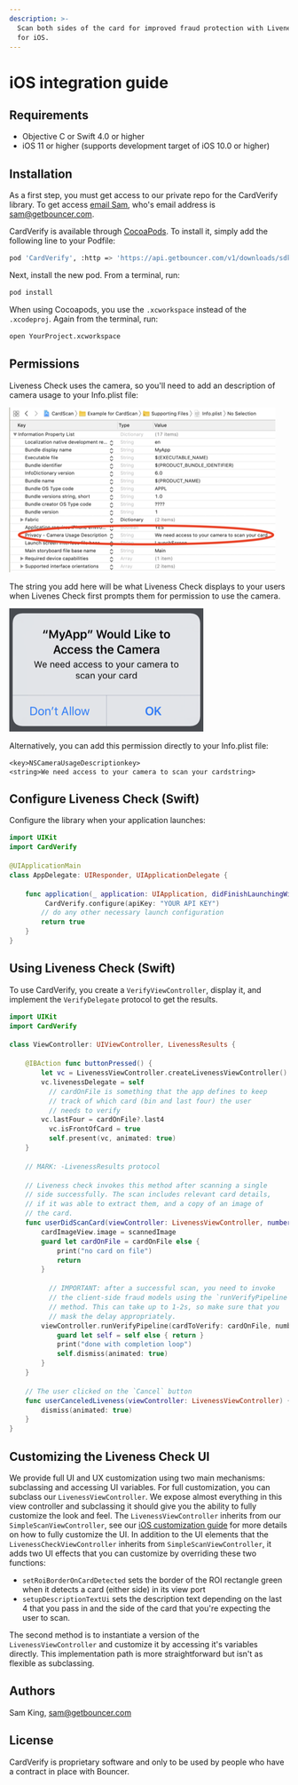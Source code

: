 ```yaml
---
description: >-
  Scan both sides of the card for improved fraud protection with Liveness Check
  for iOS.
---
```


# iOS integration guide

## Requirements

* Objective C or Swift 4.0 or higher
* iOS 11 or higher \(supports development target of iOS 10.0 or higher\)

## Installation

As a first step, you must get access to our private repo for the CardVerify library. To get access [email Sam](mailto:sam@getbouncer.com), who's email address is [sam@getbouncer.com](mailto:sam@getbouncer.com).

CardVerify is available through [CocoaPods](https://cocoapods.org/). To install it, simply add the following line to your Podfile:

```bash
pod 'CardVerify', :http => 'https://api.getbouncer.com/v1/downloads/sdk/card_verify/<YOUR_API_KEY>/cardverify-ios-1.0.5025.tgz'
```

Next, install the new pod. From a terminal, run:

```bash
pod install
```

When using Cocoapods, you use the `.xcworkspace` instead of the `.xcodeproj`. Again from the terminal, run:

```bash
open YourProject.xcworkspace
```

## Permissions

Liveness Check uses the camera, so you'll need to add an description of camera usage to your Info.plist file:

![XCode iOS camera permission](../.gitbook/assets/ios_configure_camera_permission.png)

The string you add here will be what Liveness Check displays to your users when Livenes Check first prompts them for permission to use the camera.

![iOS camera prompt](../.gitbook/assets/ios_camera_prompt.png)

Alternatively, you can add this permission directly to your Info.plist file:

```markup
<key>NSCameraUsageDescriptionkey>
<string>We need access to your camera to scan your cardstring>
```

## Configure Liveness Check \(Swift\)

Configure the library when your application launches:

```swift
import UIKit
import CardVerify

@UIApplicationMain
class AppDelegate: UIResponder, UIApplicationDelegate {

    func application(_ application: UIApplication, didFinishLaunchingWithOptions launchOptions: [UIApplicationLaunchOptionsKey: Any]?) -> Bool {
         CardVerify.configure(apiKey: "YOUR API KEY") 
        // do any other necessary launch configuration
        return true
    }
}
```

## Using Liveness Check \(Swift\)

To use CardVerify, you create a `VerifyViewController`, display it, and implement the `VerifyDelegate` protocol to get the results.

```swift
import UIKit
import CardVerify

class ViewController: UIViewController, LivenessResults {

    @IBAction func buttonPressed() {
        let vc = LivenessViewController.createLivenessViewController()
        vc.livenessDelegate = self
          // cardOnFile is something that the app defines to keep
          // track of which card (bin and last four) the user
          // needs to verify
        vc.lastFour = cardOnFile?.last4
          vc.isFrontOfCard = true
          self.present(vc, animated: true)
    }

    // MARK: -LivenessResults protocol

    // Liveness check invokes this method after scanning a single
    // side successfully. The scan includes relevant card details,
    // if it was able to extract them, and a copy of an image of
    // the card.
    func userDidScanCard(viewController: LivenessViewController, number: String?, name: String?, expiryYear: String?, expiryMonth: String?, scannedImage: UIImage) {
        cardImageView.image = scannedImage
        guard let cardOnFile = cardOnFile else {
            print("no card on file")
            return
        }

          // IMPORTANT: after a successful scan, you need to invoke
          // the client-side fraud models using the `runVerifyPipeline`
          // method. This can take up to 1-2s, so make sure that you
          // mask the delay appropriately.
        viewController.runVerifyPipeline(cardToVerify: cardOnFile, number: number ?? "", expiryYear: expiryYear, expiryMonth: expiryMonth, debugForceError: nil) { [weak self] paymentCard in
            guard let self = self else { return }
            print("done with completion loop")
            self.dismiss(animated: true)
        }
    }

    // The user clicked on the `Cancel` button
    func userCanceledLiveness(viewController: LivenessViewController) {
        dismiss(animated: true)
    }
}
```

## Customizing the Liveness Check UI

We provide full UI and UX customization using two main mechanisms: subclassing and accessing UI variables. For full customization, you can subclass our `LivenessViewController`. We expose almost everything in this view controller and subclassing it should give you the ability to fully customize the look and feel. The `LivenessViewController` inherits from our `SimpleScanViewController`, see our [iOS customization guide](../card-scan/ios-integration-guide/ios-customization-guide.md) for more details on how to fully customize the UI. In addition to the UI elements that the `LivenessCheckViewController` inherits from `SimpleScanViewController`, it adds two UI effects that you can customize by overriding these two functions:

* `setRoiBorderOnCardDetected` sets the border of the ROI rectangle green when it detects a card \(either side\) in its view port
* `setupDescriptionTextUi` sets the description text depending on the last 4 that you pass in and the side of the card that you're expecting the user to scan.

The second method is to instantiate a version of the `LivenessViewController` and customize it by accessing it's variables directly. This implementation path is more straightforward but isn't as flexible as subclassing.

## Authors

Sam King, [sam@getbouncer.com](mailto:sam@getbouncer.com)

## License

CardVerify is proprietary software and only to be used by people who have a contract in place with Bouncer.

